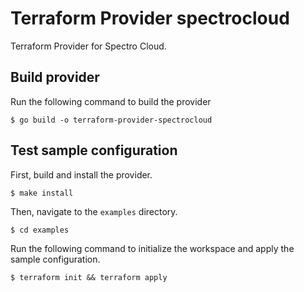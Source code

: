 # Terraform Provider spectrocloud

Terraform Provider for Spectro Cloud.


## Build provider

Run the following command to build the provider

```shell
$ go build -o terraform-provider-spectrocloud
```

## Test sample configuration

First, build and install the provider.

```shell
$ make install
```

Then, navigate to the `examples` directory. 

```shell
$ cd examples
```

Run the following command to initialize the workspace and apply the sample configuration.

```shell
$ terraform init && terraform apply
```
